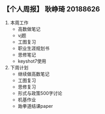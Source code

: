 ## 【个人周报】 耿峥琦 20188626

1. 本周工作
    * 高数做笔记
    * vj题
    * 工图复习
    * 职业生涯规划书
    * 思修笔记
    * keyshot7使用
2. 下周计划
    * 继续做高数笔记
    * 工图复习
    * 思修复习
    * 形式与政策500字讨论
    * 机基作业
    * 跆拳道结课paper
